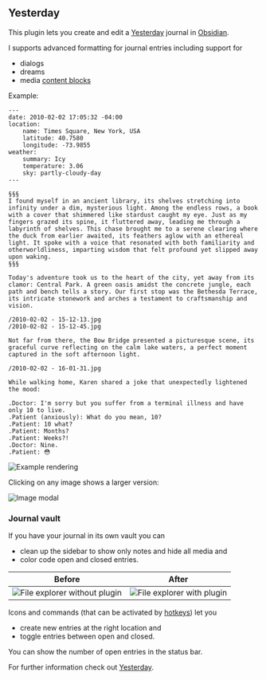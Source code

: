 ## Yesterday

This plugin lets you create and edit a [Yesterday](https://www.yesterday.md) journal in [Obsidian](https://obsidian.md).

I supports advanced formatting for journal entries including support for

- dialogs
- dreams
- media [content blocks](https://ia.net/writer/support/library/content-blocks)

Example:

```
---
date: 2010-02-02 17:05:32 -04:00
location:
    name: Times Square, New York, USA
    latitude: 40.7580
    longitude: -73.9855
weather:
    summary: Icy
    temperature: 3.06
    sky: partly-cloudy-day
---

§§§
I found myself in an ancient library, its shelves stretching into infinity under a dim, mysterious light. Among the endless rows, a book with a cover that shimmered like stardust caught my eye. Just as my fingers grazed its spine, it fluttered away, leading me through a labyrinth of shelves. This chase brought me to a serene clearing where the duck from earlier awaited, its feathers aglow with an ethereal light. It spoke with a voice that resonated with both familiarity and otherworldliness, imparting wisdom that felt profound yet slipped away upon waking.
§§§

Today's adventure took us to the heart of the city, yet away from its clamor: Central Park. A green oasis amidst the concrete jungle, each path and bench tells a story. Our first stop was the Bethesda Terrace, its intricate stonework and arches a testament to craftsmanship and vision.

/2010-02-02 - 15-12-13.jpg
/2010-02-02 - 15-12-45.jpg

Not far from there, the Bow Bridge presented a picturesque scene, its graceful curve reflecting on the calm lake waters, a perfect moment captured in the soft afternoon light.

/2010-02-02 - 16-01-31.jpg

While walking home, Karen shared a joke that unexpectedly lightened the mood:

.Doctor: I'm sorry but you suffer from a terminal illness and have only 10 to live.
.Patient (anxiously): What do you mean, 10?
.Patient: 10 what?
.Patient: Months?
.Patient: Weeks?!
.Doctor: Nine.
.Patient: 😳
```

![Example rendering](https://ik.imagekit.io/mitado/obsidian-yesterday-example_yuoXeej6j.png)

Clicking on any image shows a larger version:

![Image modal](https://ik.imagekit.io/mitado/obsdian-yesterday-modal_eD-vWftwz.png)

### Journal vault

If you have your journal in its own vault you can

- clean up the sidebar to show only notes and hide all media and
- color code open and closed entries.

Before             |  After
:-------------------------:|:-------------------------:
![File explorer without plugin](https://ik.imagekit.io/mitado/obsidian-yesterday-explorer-before_OO7k4XSds.png?updatedAt=1708838224342)|![File explorer with plugin](https://ik.imagekit.io/mitado/obsidian-yesterday-explorer-after_fTS5VBiQG.png?updatedAt=1708838224168)

Icons and commands (that can be activated by [hotkeys](https://help.obsidian.md/User+interface/Hotkeys)) let you

- create new entries at the right location and
- toggle entries between open and closed.

You can show the number of open entries in the status bar.

For further information check out [Yesterday](https://www.yesterday.md).